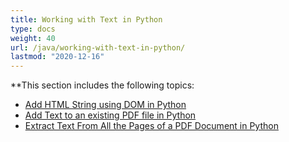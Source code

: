 ```yaml
---
title: Working with Text in Python
type: docs
weight: 40
url: /java/working-with-text-in-python/
lastmod: "2020-12-16"
---
```


**This section includes the following topics:

- [Add HTML String using DOM in Python](/pdf/java/add-html-string-using-dom-in-python/)
- [Add Text to an existing PDF file in Python](/pdf/java/add-text-to-an-existing-pdf-file-in-python/)
- [Extract Text From All the Pages of a PDF Document in Python](/pdf/java/extract-text-from-all-the-pages-of-a-pdf-document-in-python/)
